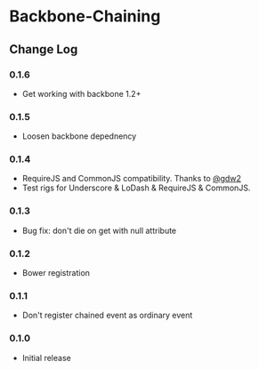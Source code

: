 # Backbone-Chaining
## Change Log

### 0.1.6

* Get working with backbone 1.2+

### 0.1.5

* Loosen backbone depednency

### 0.1.4

* RequireJS and CommonJS compatibility.  Thanks to [@gdw2](http://github.com/gdw2)
* Test rigs for Underscore & LoDash & RequireJS & CommonJS.

### 0.1.3

* Bug fix: don't die on get with null attribute

### 0.1.2

* Bower registration

### 0.1.1

* Don't register chained event as ordinary event

### 0.1.0

* Initial release
